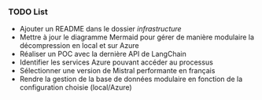 ### TODO List

- Ajouter un README dans le dossier *infrastructure*
- Mettre à jour le diagramme Mermaid pour gérer de manière modulaire la décompression en local et sur Azure
- Réaliser un POC avec la dernière API de LangChain
- Identifier les services Azure pouvant accéder au processus
- Sélectionner une version de Mistral performante en français
- Rendre la gestion de la base de données modulaire en fonction de la configuration choisie (local/Azure)
